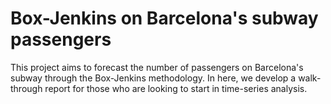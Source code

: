 # Box-Jenkins on Barcelona's subway passengers

This project aims to forecast the number of passengers on Barcelona's subway through the Box-Jenkins methodology. In here, we develop a walk-through report for those who are looking to start in time-series analysis.
